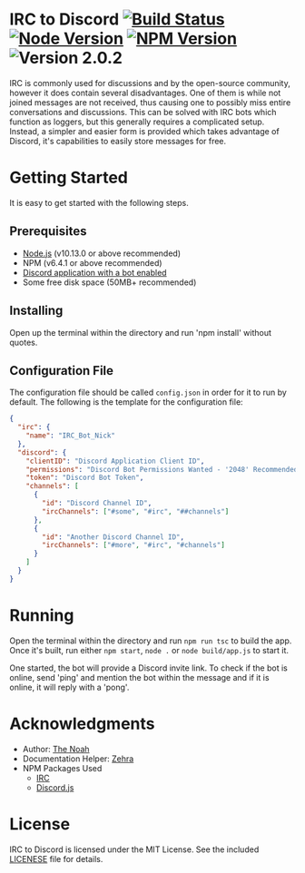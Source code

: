 # IRC to Discord [![Build Status][build]](https://travis-ci.org/The-Noah/IRC-to-Discord) [![Node Version][node]](https://nodejs.org/en/blog/release/v10.13.0/) [![NPM Version][npm]](https://www.npmjs.com/package/npm/v/6.4.1) ![Version 2.0.2][version]

IRC is commonly used for discussions and by the open-source community, however it does contain several disadvantages. One of them is while not joined messages are not received, thus causing one to possibly miss entire conversations and discussions. This can be solved with IRC bots which function as loggers, but this generally requires a complicated setup. Instead, a simpler and easier form is provided which takes advantage of Discord, it's capabilities to easily store messages for free.

# Getting Started

It is easy to get started with the following steps.

## Prerequisites

* [Node.js](https://nodejs.org/ "Node.js Website") (v10.13.0 or above recommended)
* NPM (v6.4.1 or above recommended)
* [Discord application with a bot enabled](https://github.com/reactiflux/discord-irc/wiki/Creating-a-discord-bot-&-getting-a-token "Creating a Discord Bot & Getting a Token")
* Some free disk space (50MB+ recommended)

## Installing

Open up the terminal within the directory and run 'npm install' without quotes.

## Configuration File

The configuration file should be called `config.json` in order for it to run by default. The following is the template for the configuration file:

```json
{
  "irc": {
    "name": "IRC_Bot_Nick"
  },
  "discord": {
    "clientID": "Discord Application Client ID",
    "permissions": "Discord Bot Permissions Wanted - '2048' Recommended",
    "token": "Discord Bot Token",
    "channels": [
      {
        "id": "Discord Channel ID",
        "ircChannels": ["#some", "#irc", "##channels"]
      },
      {
        "id": "Another Discord Channel ID",
        "ircChannels": ["#more", "#irc", "#channels"]
      }
    ]
  }
}
```

# Running

Open the terminal within the directory and run `npm run tsc` to build the app. Once it's built, run either `npm start`, `node .` or `node build/app.js` to start it.

One started, the bot will provide a Discord invite link. To check if the bot is online, send 'ping' and mention the bot within the message and if it is online, it will reply with a 'pong'.

# Acknowledgments

* Author: [The Noah](https://github.com/The-Noah/ "The Noah's GitHub Profile")
* Documentation Helper: [Zehra](https://github.com/Zehra/ "Zehra's GitHub Profile")
* NPM Packages Used
  * [IRC](https://www.npmjs.com/package/irc "IRC's NPM Page")
  * [Discord.js](https://www.npmjs.com/package/discord.js "Discord.js's NPM Page")

# License

IRC to Discord is licensed under the MIT License. See the included [LICENESE](LICENSE) file for details.

[build]: https://travis-ci.org/The-Noah/IRC-to-Discord.png?branch=master
[node]: https://img.shields.io/badge/node.js-v10.13.0-red.svg
[npm]: https://img.shields.io/badge/npm-v6.4.1-red.svg
[version]: https://img.shields.io/badge/version-2.0.2-blue.svg
